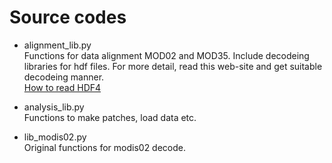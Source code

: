 # Source codes

- alignment_lib.py  
  Functions for data alignment MOD02 and MOD35. Include decodeing libraries for hdf files. For more detail, read this web-site and get suitable decodeing manner.  
  [How to read HDF4](https://www.science-emergence.com/Articles/How-to-read-a-MODIS-HDF-file-using-python-/)

- analysis_lib.py  
  Functions to make patches, load data etc.  

- lib_modis02.py  
  Original functions for modis02 decode.


